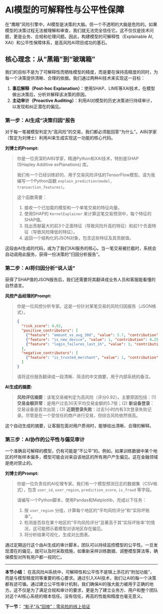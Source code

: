 # AI模型的可解释性与公平性保障

在“鹰眼”风险引擎中，AI模型是决策的大脑。但一个不透明的大脑是危险的。如果模型的决策过程无法被理解和审查，我们就无法完全信任它。这不仅仅是技术问题，更是业务、合规和伦理问题。因此，构建模型的可解释性（Explainable AI, XAI）和公平性保障体系，是高风险AI项目成功的基石。

## 核心理念：从“黑箱”到“玻璃箱”

我们的目标不是为了可解释性而牺牲模型的精度，而是要在保持高精度的同时，为每一个决策提供清晰、合理的依据。我们通过两种AI技术来实现这一目标：
1.  **事后解释（Post-hoc Explanation）**：使用SHAP、LIME等XAI技术，在模型做出决策后，分析并解释该决策的原因。
2.  **主动审计（Proactive Auditing）**：利用AI对模型的历史决策进行持续审计，以发现和纠正潜在的偏见。

### 第一步：AI生成“决策归因”报告

对于每一笔被模型判定为“高风险”的交易，我们都必须能回答“为什么”。AI科学家（暂定为刘博士）利用AI来生成实现这一功能的核心代码。

**刘博士的Prompt:**
> 你是一位资深的AI科学家，精通Python和XAI技术，特别是SHAP (SHapley Additive exPlanations) 库。
>
> 我们有一个已经训练好的、用于交易风险评估的TensorFlow模型。请为我编写一个Python函数 `explain_prediction(model, transaction_features)`。
>
> 这个函数需要：
> 1.  接收一个已加载的模型和一个单笔交易的特征向量。
> 2.  使用SHAP的 `KernelExplainer` 来计算这笔交易预测中，每个特征的SHAP值。
> 3.  找出贡献最大的前3个正面特征（导致风险升高的特征）和前1个负面特征（导致风险降低的特征）。
> 4.  返回一个结构化的JSON对象，包含这些特征及其贡献值。

这段由AI生成的代码，成为了我们XAI服务的核心。当一笔交易被拦截时，系统会自动调用此服务，获得一份决策的“归因分析报告”。

### 第二步：AI将归因分析“说人话”

获得了SHAP值的JSON报告后，我们还需要将其翻译成业务人员和客服能看懂的自然语言。

**风控产品经理的Prompt:**
> 你是一位风控分析专家。这是一份针对某笔交易的风险归因报告（JSON格式）。
>
> ```json
> {
>   "risk_score": 0.92,
>   "positive_contributors": [
>     {"feature": "amount_vs_avg_30d", "value": 5.7, "contribution": 0.45},
>     {"feature": "is_new_device", "value": 1, "contribution": 0.25},
>     {"feature": "login_failures_last_1h", "value": 3, "contribution": 0.15}
>   ],
>   "negative_contributors": [
>     {"feature": "is_trusted_merchant", "value": 1, "contribution": -0.1}
>   ]
> }
> ```
>
> 请将这份报告翻译成一段清晰、简洁的中文摘要，用于内部系统的备注。

**AI生成的摘要:**
> **风险评估摘要**：该笔交易被判定为高风险（评分0.92）。主要原因包括：(1) **交易金额异常**：是用户过去30天平均交易金额的5.7倍；(2) **新设备登录**：交易设备是首次出现；(3) **近期登录失败**：过去1小时内有3次登录失败记录。尽管是在一个受信任的商户进行交易，但综合风险依然很高。

这个自动生成的摘要，让客服在面对用户质询时，能够给出清晰、合理的解释。

### 第三步：AI协作的公平性与偏见审计

一个准确且可解释的模型，仍有可能是“不公平”的。例如，如果训练数据中某个地区的坏账样本偏多，模型可能会对来自该地区的所有用户产生偏见。这在金融领域是绝对禁止的。

**刘博士的Prompt:**
> 你是一位负责任的AI伦理专家。我们有一个模型预测日志的数据集（CSV格式），包含 `user_id`, `user_region`, `prediction_score`, `is_fraud` 等字段。
>
> 请编写一个Python脚本，使用Pandas和Matplotlib，完成以下任务：
> 1.  按 `user_region` 分组，计算每个地区的“平均风险评分”和“实际坏账率”。
> 2.  检测是否存在某个地区的“平均风险评分”显著高于其“实际坏账率”的情况，这可能预示着模型对该地区存在偏见。
> 3.  将分析结果可视化，生成对比图表。

通过定期运行这个由AI生成的审计脚本，团队可以持续监控模型的公平性。一旦发现潜在的偏见，就可以及时采取措施，如重新采样训练数据、调整模型算法等，确保模型对所有用户都一视同仁。

---

**本节小结：** 在高风险AI系统中，可解释性和公平性不是锦上添花的“附加功能”，而是与模型精度同等重要的核心要求。通过引入XAI技术，我们让AI的每一个决策都有迹可循。通过建立公平性审计机制，我们确保AI的强大能力被用于正确的地方。这不仅是为了满足合规和审计的要求，更是为了建立业务方、用户和整个团队对这个AI核心系统的根本信任。没有信任，再高的性能和精度也毫无意义。

**下一节：** [“影子”与“回放”：零风险的线上验证](shadow-replay.md)